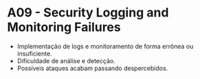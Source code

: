 # A09 - Security Logging and Monitoring Failures


- Implementação de logs e monitoramento de forma errônea ou insuficiente.
- Dificuldade de análise e detecção.
- Possíveis ataques acabam passando despercebidos.

<div>
  <Image :src="'/loggingmonitoring.png'" style="border-radius:10px;margin:0 auto;margin-top:50px" width="600" />
</div>
